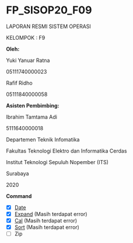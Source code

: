 # FP_SISOP20_F09
LAPORAN RESMI
SISTEM OPERASI



KELOMPOK : F9

**Oleh:**

Yuki Yanuar Ratna

05111740000023

Rafif Ridho

05111840000058

**Asisten Pembimbing:**

Ibrahim Tamtama Adi

5111640000018

Departemen Teknik Infomatika

Fakultas Teknologi Elektro dan Informatika Cerdas

Institut Teknologi Sepuluh Nopember (ITS)

Surabaya

2020

**Command**
- [x] [Date](https://github.com/yukiyr/FP_SISOP20_F09/blob/master/date.c)
- [x] [Expand](https://github.com/yukiyr/FP_SISOP20_F09/blob/master/expand.c) (Masih terdapat error)
- [x] [Cal](https://github.com/yukiyr/FP_SISOP20_F09/blob/master/cal.c) (Masih terdapat error)
- [x] [Sort](https://github.com/yukiyr/FP_SISOP20_F09/blob/master/sort.c) (Masih terdapat error)
- [ ] Zip
